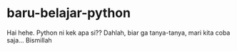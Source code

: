 # baru-belajar-python
Hai hehe. Python ni kek apa si?? Dahlah, biar ga tanya-tanya, mari kita coba saja...
Bismillah

